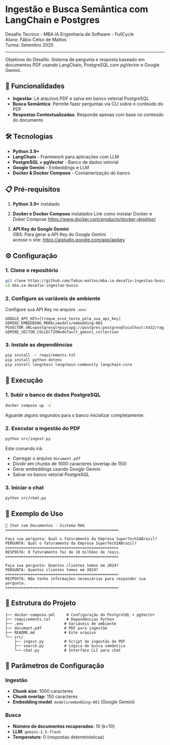 # Ingestão e Busca Semântica com LangChain e Postgres

Desafio Tecnico - MBA IA Engenharia de Software - FullCycle\
Aluno: Fábio Celso de Mattos\
Turma: Setembro 2025

---

Objetivos do Desafio:
Sistema de pergunta e resposta baseado em documentos PDF usando LangChain, PostgreSQL com pgVector e Google Gemini.

## 🚀 Funcionalidades

- **Ingestão**: Lê arquivos PDF e salva em banco vetorial PostgreSQL
- **Busca Semântica**: Permite fazer perguntas via CLI sobre o conteúdo do PDF
- **Respostas Contextualizadas**: Responde apenas com base no conteúdo do documento

## 🛠️ Tecnologias

- **Python 3.9+**
- **LangChain** - Framework para aplicações com LLM
- **PostgreSQL + pgVector** - Banco de dados vetorial
- **Google Gemini** - Embeddings e LLM
- **Docker & Docker Compose** - Containerização do banco

## 📋 Pré-requisitos

1. **Python 3.9+** instalado
2. **Docker e Docker Compose** instalados
   Link como instalar Docker e Doker Compose
   https://www.docker.com/products/docker-desktop/

3. **API Key do Google Gemini**
   <br>OBS: Para gerar a API Key do Google Gemini <br>acesse o site:
   https://aistudio.google.com/app/apikey

## ⚙️ Configuração

### 1. Clone o repositório

```bash
git clone https://github.com/fabio-mattos/mba-ia-desafio-ingestao-busca
cd mba-ia-desafio-ingestao-busca
```

### 2. Configure as variáveis de ambiente

Configure sua API Key no arquivo `.env`:

```env
GOOGLE_API_KEY=[troque_esse_testo_pela_sua_api_key]
GEMINI_EMBEDDING_MODEL=models/embedding-001
PGVECTOR_URL=postgresql+psycopg://postgres:postgres@localhost:5432/rag
GEMINI_VECTOR_COLLECTION=default_gemini_collection
```

### 3. Instale as dependências

```bash
pip install -r requirements.txt
pip install python-dotenv
pip install langchain langchain-community langchain-core
```

## 🚀 Execução

### 1. Subir o banco de dados PostgreSQL

```bash
docker compose up -d
```

Aguarde alguns segundos para o banco inicializar completamente.

### 2. Executar a ingestão do PDF

```bash
python src/ingest.py
```

Este comando irá:

- Carregar o arquivo `document.pdf`
- Dividir em chunks de 1000 caracteres (overlap de 150)
- Gerar embeddings usando Google Gemini
- Salvar no banco vetorial PostgreSQL

### 3. Iniciar o chat

```bash
python src/chat.py
```

## 💬 Exemplo de Uso

```
🤖 Chat com Documentos - Sistema RAG
==================================================

Faça sua pergunta: Qual o faturamento da Empresa SuperTechIABrazil?
PERGUNTA: Qual o faturamento da Empresa SuperTechIABrazil?
==================================================
RESPOSTA: O faturamento foi de 10 milhões de reais.
==================================================

Faça sua pergunta: Quantos clientes temos em 2024?
PERGUNTA: Quantos clientes temos em 2024?
==================================================
RESPOSTA: Não tenho informações necessárias para responder sua pergunta.
==================================================
```

## 📁 Estrutura do Projeto

```
├── docker-compose.yml     # Configuração do PostgreSQL + pgVector
├── requirements.txt       # Dependências Python
├── .env                  # Variáveis de ambiente
├── document.pdf          # PDF para ingestão
├── README.md             # Este arquivo
└── src/
    ├── ingest.py         # Script de ingestão do PDF
    ├── search.py         # Lógica de busca semântica
    └── chat.py           # Interface CLI para chat
```

## 🔧 Parâmetros de Configuração

### Ingestão

- **Chunk size**: 1000 caracteres
- **Chunk overlap**: 150 caracteres
- **Embedding model**: `models/embedding-001` (Google Gemini)

### Busca

- **Número de documentos recuperados**: 10 (k=10)
- **LLM**: `gemini-1.5-flash`
- **Temperature**: 0 (respostas determinísticas)
